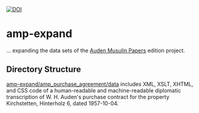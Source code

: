 [![DOI](https://zenodo.org/badge/DOI/10.5281/zenodo.6226159.svg)](https://doi.org/10.5281/zenodo.6226159)
# amp-expand

... expanding the data sets of the [Auden Musulin Papers](https://github.com/Auden-Musulin-Papers) edition project.

## Directory Structure

[amp-expand/amp_purchase_agreement/data](https://github.com/timofruehwirth/amp-expand/tree/main/amp_purchase_agreement/data) includes XML, XSLT, XHTML, and CSS code of a human-readable and machine-readable diplomatic transcription of W. H. Auden's purchase contract for the property Kirchstetten, Hinterholz 6, dated 1957-10-04.
